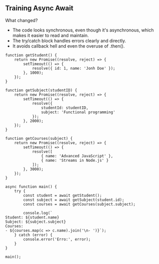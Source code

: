 ## Training Async Await

What changed?
- The code looks synchronous, even though it's asynchronous, which makes it easier to read and maintain.
- The try/catch block handles errors clearly and directly.
- It avoids callback hell and even the overuse of .then().

```
function getStudent() {
    return new Promise((resolve, reject) => {
        setTimeout(() => {
            resolve({ id: 1, name: 'Jonh Doe' });
        }, 1000);
    });
}

function getSubject(studentID) {
    return new Promise((resolve, reject) => {
        setTimeout(() => {
            resolve({
                studentId: studentID,
                subject: 'Functional programming'
            });
        }, 2000);
    });
}

function getCourses(subject) {
    return new Promise((resolve, reject) => {
        setTimeout(() => {
            resolve([
                { name: 'Advanced JavaScript' },
                { name: 'Streams in Node.js' }
            ]);
        }, 3000);
    });
}

async function main() {
    try {
        const student = await getStudent();
        const subject = await getSubject(student.id);
        const courses = await getCourses(subject.subject);

        console.log(`
Student: ${student.name}
Subject: ${subject.subject}
Courses:
- ${courses.map(c => c.name).join('\n- ')}`);
    } catch (error) {
        console.error('Erro:', error);
    }
}

main();


```
